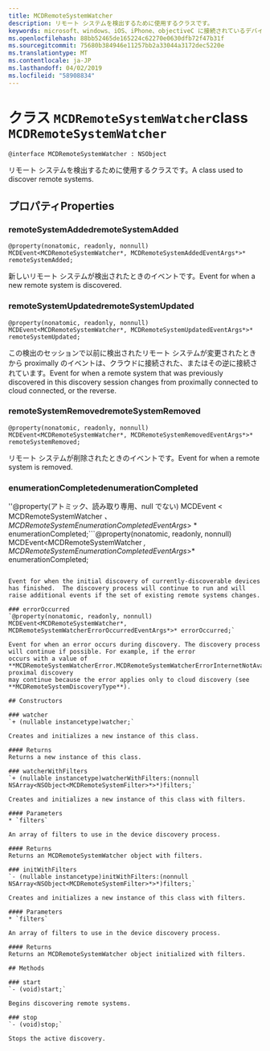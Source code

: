 ```yaml
---
title: MCDRemoteSystemWatcher
description: リモート システムを検出するために使用するクラスです。
keywords: microsoft、windows、iOS、iPhone、objectiveC に接続されているデバイス、プロジェクトのローマ
ms.openlocfilehash: 88bb52465de165224c62270e0630dfb72f47b31f
ms.sourcegitcommit: 75680b384946e11257bb2a33044a3172dec5220e
ms.translationtype: MT
ms.contentlocale: ja-JP
ms.lasthandoff: 04/02/2019
ms.locfileid: "58908834"
---
```

# <a name="class-mcdremotesystemwatcher"></a><span data-ttu-id="a8a16-104">クラス `MCDRemoteSystemWatcher`</span><span class="sxs-lookup"><span data-stu-id="a8a16-104">class `MCDRemoteSystemWatcher`</span></span>

```
@interface MCDRemoteSystemWatcher : NSObject
```

<span data-ttu-id="a8a16-105">リモート システムを検出するために使用するクラスです。</span><span class="sxs-lookup"><span data-stu-id="a8a16-105">A class used to discover remote systems.</span></span> 

## <a name="properties"></a><span data-ttu-id="a8a16-106">プロパティ</span><span class="sxs-lookup"><span data-stu-id="a8a16-106">Properties</span></span>

### <a name="remotesystemadded"></a><span data-ttu-id="a8a16-107">remoteSystemAdded</span><span class="sxs-lookup"><span data-stu-id="a8a16-107">remoteSystemAdded</span></span>
`@property(nonatomic, readonly, nonnull) MCDEvent<MCDRemoteSystemWatcher*, MCDRemoteSystemAddedEventArgs*>* remoteSystemAdded;`

<span data-ttu-id="a8a16-108">新しいリモート システムが検出されたときのイベントです。</span><span class="sxs-lookup"><span data-stu-id="a8a16-108">Event for when a new remote system is discovered.</span></span>

### <a name="remotesystemupdated"></a><span data-ttu-id="a8a16-109">remoteSystemUpdated</span><span class="sxs-lookup"><span data-stu-id="a8a16-109">remoteSystemUpdated</span></span>
`@property(nonatomic, readonly, nonnull) MCDEvent<MCDRemoteSystemWatcher*, MCDRemoteSystemUpdatedEventArgs*>* remoteSystemUpdated;`

<span data-ttu-id="a8a16-110">この検出のセッションで以前に検出されたリモート システムが変更されたときから proximally のイベントは、クラウドに接続された、またはその逆に接続されています。</span><span class="sxs-lookup"><span data-stu-id="a8a16-110">Event for when a remote system that was previously discovered in this discovery session changes from proximally connected to cloud connected, or the reverse.</span></span> 

### <a name="remotesystemremoved"></a><span data-ttu-id="a8a16-111">remoteSystemRemoved</span><span class="sxs-lookup"><span data-stu-id="a8a16-111">remoteSystemRemoved</span></span>
`@property(nonatomic, readonly, nonnull) MCDEvent<MCDRemoteSystemWatcher*, MCDRemoteSystemRemovedEventArgs*>* remoteSystemRemoved;`

<span data-ttu-id="a8a16-112">リモート システムが削除されたときのイベントです。</span><span class="sxs-lookup"><span data-stu-id="a8a16-112">Event for when a remote system is removed.</span></span> 

### <a name="enumerationcompleted"></a><span data-ttu-id="a8a16-113">enumerationCompleted</span><span class="sxs-lookup"><span data-stu-id="a8a16-113">enumerationCompleted</span></span>
<span data-ttu-id="a8a16-114">''@property(アトミック、読み取り専用、null でない) MCDEvent < MCDRemoteSystemWatcher *、MCDRemoteSystemEnumerationCompletedEventArgs*> \* enumerationCompleted;</span><span class="sxs-lookup"><span data-stu-id="a8a16-114">\`\`\`@property(nonatomic, readonly, nonnull) MCDEvent<MCDRemoteSystemWatcher *, MCDRemoteSystemEnumerationCompletedEventArgs*>\* enumerationCompleted;</span></span>
```

Event for when the initial discovery of currently-discoverable devices has finished.  The discovery process will continue to run and will raise additional events if the set of existing remote systems changes.

### errorOccurred
`@property(nonatomic, readonly, nonnull) MCDEvent<MCDRemoteSystemWatcher*, MCDRemoteSystemWatcherErrorOccurredEventArgs*>* errorOccurred;`

Event for when an error occurs during discovery. The discovery process will continue if possible. For example, if the error
occurs with a value of **MCDRemoteSystemWatcherError.MCDRemoteSystemWatcherErrorInternetNotAvailable**, proximal discovery
may continue because the error applies only to cloud discovery (see **MCDRemoteSystemDiscoveryType**).

## Constructors

### watcher
`+ (nullable instancetype)watcher;`

Creates and initializes a new instance of this class.

#### Returns 
Returns a new instance of this class.

### watcherWithFilters
`+ (nullable instancetype)watcherWithFilters:(nonnull NSArray<NSObject<MCDRemoteSystemFilter>*>*)filters;`

Creates and initializes a new instance of this class with filters.

#### Parameters 
* `filters` 

An array of filters to use in the device discovery process.

#### Returns 
Returns an MCDRemoteSystemWatcher object with filters.

### initWithFilters
`- (nullable instancetype)initWithFilters:(nonnull NSArray<NSObject<MCDRemoteSystemFilter>*>*)filters;`

Creates and initializes a new instance of this class with filters.

#### Parameters 
* `filters` 

An array of filters to use in the device discovery process.

#### Returns 
Returns an MCDRemoteSystemWatcher object initialized with filters.

## Methods

### start
`- (void)start;`

Begins discovering remote systems.

### stop
`- (void)stop;` 

Stops the active discovery.